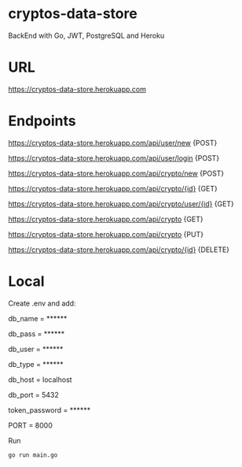 # cryptos-data-store

BackEnd with Go, JWT, PostgreSQL and Heroku

# URL

https://cryptos-data-store.herokuapp.com

# Endpoints

https://cryptos-data-store.herokuapp.com/api/user/new {POST}

https://cryptos-data-store.herokuapp.com/api/user/login {POST}

https://cryptos-data-store.herokuapp.com/api/crypto/new {POST}

https://cryptos-data-store.herokuapp.com/api/crypto/{id} {GET}

https://cryptos-data-store.herokuapp.com/api/crypto/user/{id} {GET}

https://cryptos-data-store.herokuapp.com/api/crypto {GET}

https://cryptos-data-store.herokuapp.com/api/crypto {PUT}

https://cryptos-data-store.herokuapp.com/api/crypto/{id} {DELETE}

# Local

Create .env and add:

db_name = ******

db_pass = ******

db_user = ******

db_type = ******

db_host = localhost

db_port = 5432

token_password = ******

PORT = 8000

Run

`go run main.go`